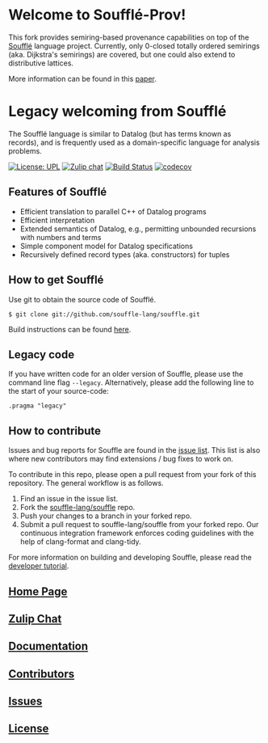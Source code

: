 # Welcome to Soufflé-Prov!

This fork provides semiring-based provenance capabilities on top of the [Soufflé](https://souffle-lang.github.io) language project.
Currently, only 0-closed totally ordered semirings (aka. Dijkstra's semirings) are covered, but one could also extend to distributive lattices.

More information can be found in this [paper](https://arxiv.org/abs/2112.01132).

# Legacy welcoming from Soufflé

The Soufflé language is similar to Datalog (but has terms known as records), and is frequently used as a
domain-specific language for analysis problems.

[![License: UPL](https://img.shields.io/badge/License-UPL--1.0-blue.svg)](https://github.com/souffle-lang/souffle/blob/master/LICENSE)
[![Zulip chat](https://img.shields.io/badge/zulip-join_chat-brightgreen.svg)](https://souffle.zulipchat.com)
[![Build Status](https://travis-ci.org/souffle-lang/souffle.svg?branch=master)](https://travis-ci.org/souffle-lang/souffle)
[![codecov](https://codecov.io/gh/souffle-lang/souffle/branch/master/graph/badge.svg)](https://codecov.io/gh/souffle-lang/souffle)

## Features of Soufflé

*   Efficient translation to parallel C++ of Datalog programs
*   Efficient interpretation
*   Extended semantics of Datalog, e.g., permitting unbounded recursions with numbers and terms
*   Simple component model for Datalog specifications
*   Recursively defined record types (aka. constructors) for tuples

## How to get Soufflé

Use git to obtain the source code of Soufflé.

    $ git clone git://github.com/souffle-lang/souffle.git

Build instructions can be found [here](https://souffle-lang.github.io/build).

## Legacy code

If you have written code for an older version of Souffle, please use the command line flag `--legacy`.
Alternatively, please add the following line to the start of your source-code:
```
.pragma "legacy"
```

## How to contribute

Issues and bug reports for Souffle are found in the [issue list](https://github.com/souffle-lang/souffle/issues).
This list is also where new contributors may find extensions / bug fixes to work on.

To contribute in this repo, please open a pull request from your fork of this repository.
The general workflow is as follows.

1. Find an issue in the issue list.
2. Fork the [souffle-lang/souffle](http://github.com/souffle-lang/souffle.git) repo.
3. Push your changes to a branch in your forked repo.
4. Submit a pull request to souffle-lang/souffle from your forked repo.
Our continuous integration framework enforces coding guidelines with the help of clang-format and clang-tidy.

For more information on building and developing Souffle, please read the [developer tutorial](https://souffle-lang.github.io/development).

## [Home Page](https://souffle-lang.github.io)

## [Zulip Chat](https://souffle.zulipchat.com)

## [Documentation](https://souffle-lang.github.io/docs.html)

## [Contributors](https://souffle-lang.github.io/contributors)

## [Issues](https://github.com/souffle-lang/souffle/issues)

## [License](https://github.com/souffle-lang/souffle/blob/master/licenses/SOUFFLE-UPL.txt)
